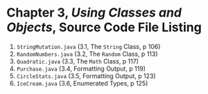 # Chapter 3, _Using Classes and Objects_, Source Code File Listing

1. `StringMutation.java` (3.1, The `String` Class, p 106)
2. `RandomNumbers.java` (3.2, The `Random` Class, p 113)
3. `Quadratic.java` (3.3, The `Math` Class, p 117)
4. `Purchase.java` (3.4, Formatting Output, p 119)
5. `CircleStats.java` (3.5, Formatting Output, p 123)
6. `IceCream.java` (3.6, Enumerated Types, p 125)
